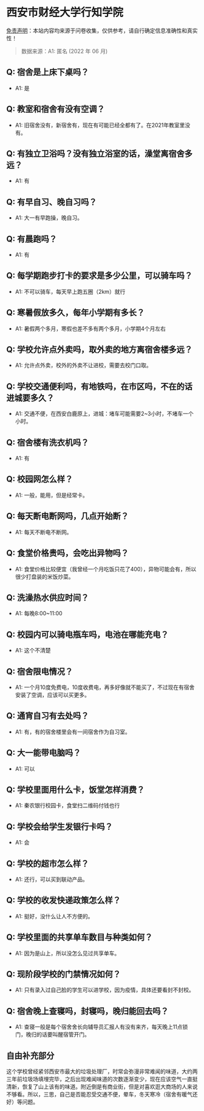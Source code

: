 # 西安市财经大学行知学院

[免责声明](https://colleges.chat/#_3)：本站内容均来源于问卷收集，仅供参考，请自行确定信息准确性和真实性！

> 数据来源：A1: 匿名 (2022 年 06 月)

## Q: 宿舍是上床下桌吗？

- A1: 是

## Q: 教室和宿舍有没有空调？

- A1: 旧宿舍没有，新宿舍有，现在有可能已经全都有了。在2021年教室里没有。

## Q: 有独立卫浴吗？没有独立浴室的话，澡堂离宿舍多远？

- A1: 有

## Q: 有早自习、晚自习吗？

- A1: 大一有早跑操，晚自习。

## Q: 有晨跑吗？

- A1: 有

## Q: 每学期跑步打卡的要求是多少公里，可以骑车吗？

- A1: 不可以骑车，每天早上跑五圈（2km）就行

## Q: 寒暑假放多久，每年小学期有多长？

- A1: 暑假两个多月，寒假也差不多有两个多月，小学期4个月左右

## Q: 学校允许点外卖吗，取外卖的地方离宿舍楼多远？

- A1: 允许点外卖，校外的外卖不让进校，需要去校门口取。

## Q: 学校交通便利吗，有地铁吗，在市区吗，不在的话进城要多久？

- A1: 交通不便，在西安白鹿原上，进城：堵车可能需要2\~3小时，不堵车一个小时。

## Q: 宿舍楼有洗衣机吗？

- A1: 有

## Q: 校园网怎么样？

- A1: 一般，能用，但是经常卡。

## Q: 每天断电断网吗，几点开始断？

- A1: 每天不断电不断网。

## Q: 食堂价格贵吗，会吃出异物吗？

- A1: 食堂价格比较便宜（我曾经一个月吃饭只花了400），异物可能会有，所以很少打盘装的米饭炒菜。

## Q: 洗澡热水供应时间？

- A1: 每晚8:00\~11:00

## Q: 校园内可以骑电瓶车吗，电池在哪能充电？

- A1: 这个不清楚

## Q: 宿舍限电情况？

- A1: 一个月10度免费电，10度收费电，再多好像就不能买了，不过现在有宿舍安装了空调，应该可以买更多。

## Q: 通宵自习有去处吗？

- A1: 有，有的宿舍楼里会有一间宿舍作为自习室。

## Q: 大一能带电脑吗？

- A1: 可以

## Q: 学校里面用什么卡，饭堂怎样消费？

- A1: 秦农银行校园卡，食堂扫二维码付钱也行

## Q: 学校会给学生发银行卡吗？

- A1: 会

## Q: 学校的超市怎么样？

- A1: 还行，可以买到联动产品。

## Q: 学校的收发快递政策怎么样？

- A1: 挺好，没什么让人不方便的。

## Q: 学校里面的共享单车数目与种类如何？

- A1: 因为是山上，所以没怎么见过共享单车。

## Q: 现阶段学校的门禁情况如何？

- A1: 只有录入过自己脸的学生可以进学校，因为疫情，具体还要看封不封校。

## Q: 宿舍晚上查寝吗，封寝吗，晚归能回去吗？

- A1: 查寝一般是每个宿舍舍长向辅导员汇报人有没有来齐，每天晚上11点锁门，晚归的话要叫醒宿管开门。

## 自由补充部分

这个学校曾经紧邻西安市最大的垃圾处理厂，时常会弥漫非常难闻的味道，大约两三年前垃圾场填埋完毕，之后出现难闻味道的次数逐渐变少，现在应该空气一直挺清新，恢复了山上该有的味道。附近倒是有商业街，但是对喜欢逛大商场的人来说不够看。所以，三思，自己是否能忍受交通不便，晕车，冬天寒冷（宿舍有暖气还好）等问题。